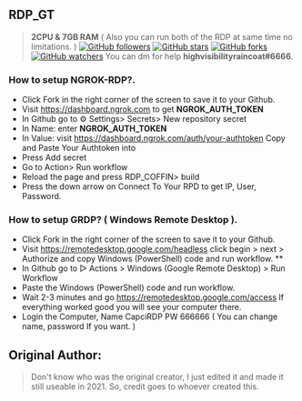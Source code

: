 ## RDP_GT

> **2CPU & 7GB RAM** ( Also you can run both of the RDP at same time no limitations. )
[![GitHub followers](https://img.shields.io/github/followers/OnurCreed.svg?style=social&label=Follow&maxAge=2592000)](https://github.com/OnurCreed)
[![GitHub stars](https://img.shields.io/github/stars/OnurCreed/secretsource.svg?style=social&label=Star)](https://github.com/OnurCreed/secretsource)
[![GitHub forks](https://img.shields.io/github/forks/OnurCreed/secretsource.svg?style=social&label=Fork)](https://github.com/OnurCreed/secretsource/fork)
[![GitHub watchers](https://img.shields.io/github/watchers/OnurCreed/secretsource.svg?style=social&label=Watch)](https://github.com/OnurCreed/secretsource)
> You can dm for help **highvisibilityraincoat#6666**.


### How to setup NGROK-RDP?.

* Click Fork in the right corner of the screen to save it to your Github.
* Visit https://dashboard.ngrok.com to get **NGROK_AUTH_TOKEN**
* In Github go to ⚙ Settings> Secrets> New repository secret
* In Name: enter **NGROK_AUTH_TOKEN**
* In Value: visit https://dashboard.ngrok.com/auth/your-authtoken Copy and Paste Your Authtoken into
* Press Add secret
* Go to Action> Run workflow
* Reload the page and press RDP_COFFIN> build
* Press the down arrow on Connect To Your RPD to get IP, User, Password.

### How to setup GRDP? ( Windows Remote Desktop ). 

* Click Fork in the right corner of the screen to save it to your Github.
* Visit https://remotedesktop.google.com/headless click begin > next > Authorize and copy Windows (PowerShell) code and run workflow. **
* In Github go to ▷ Actions > Windows (Google Remote Desktop) > Run Workflow
* Paste the Windows (PowerShell) code and run workflow.
* Wait 2-3 minutes and go https://remotedesktop.google.com/access If everything worked good you will see your computer there.
* Login the Computer, Name CapciRDP PW 666666 ( You can change name, password If you want. )


## Original Author:
> Don't know who was the original creator, I just edited it and made it still useable in 2021. So, credit goes to whoever created this.
